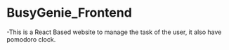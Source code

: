 # BusyGenie_Frontend
-This is a React Based website to manage the task of the user, it also have pomodoro clock.
